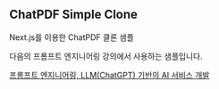 ## ChatPDF Simple Clone

Next.js를 이용한 ChatPDF 클론 샘플

다음의 프롬프트 엔지니어링 강의에서 사용하는 샘플입니다.

[프롬프트 엔지니어링, LLM(ChatGPT) 기반의 AI 서비스 개발](https://fastcampus.co.kr/data_red_golbin)

